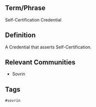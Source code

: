 ## Term/Phrase
Self-Certification Credential

## Definition
A Credential that asserts Self-Certification.

## Relevant Communities
* Sovrin

## Tags
```
#sovrin
```
